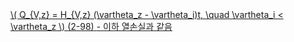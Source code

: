 <a href="/eco2_guide_center/1.%20ECO2%20Logic%20Guide/Hee1_Equation_List.html" class="equation-link" target="_blank" rel="noopener noreferrer">
  \( Q_{V,z} = H_{V,z} (\vartheta_z - \vartheta_i)t, \quad \vartheta_i < \vartheta_z \) <span class="eq-number">(2-98)</span>
  <span class="note">- 이하 열손실과 같음</span>
</a>
